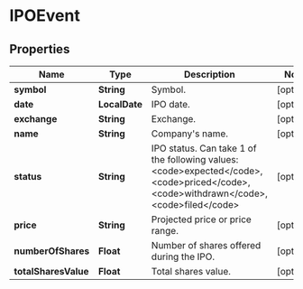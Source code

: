 

# IPOEvent


## Properties

| Name | Type | Description | Notes |
|------------ | ------------- | ------------- | -------------|
|**symbol** | **String** | Symbol. |  [optional] |
|**date** | **LocalDate** | IPO date. |  [optional] |
|**exchange** | **String** | Exchange. |  [optional] |
|**name** | **String** | Company&#39;s name. |  [optional] |
|**status** | **String** | IPO status. Can take 1 of the following values: &lt;code&gt;expected&lt;/code&gt;,&lt;code&gt;priced&lt;/code&gt;,&lt;code&gt;withdrawn&lt;/code&gt;,&lt;code&gt;filed&lt;/code&gt; |  [optional] |
|**price** | **String** | Projected price or price range. |  [optional] |
|**numberOfShares** | **Float** | Number of shares offered during the IPO. |  [optional] |
|**totalSharesValue** | **Float** | Total shares value. |  [optional] |



